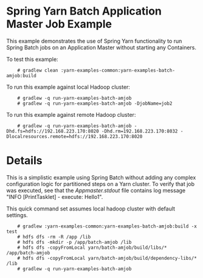 Spring Yarn Batch Application Master Job Example
================================================

This example demonstrates the use of Spring Yarn functionality to run
Spring Batch jobs on an Application Master without starting
any Containers.

To test this example:

		# gradlew clean :yarn-examples-common:yarn-examples-batch-amjob:build

To run this example against local Hadoop cluster:

		# gradlew -q run-yarn-examples-batch-amjob
		# gradlew -q run-yarn-examples-batch-amjob -DjobName=job2

To run this example against remote Hadoop cluster:

		# gradlew -q run-yarn-examples-batch-amjob -Dhd.fs=hdfs://192.168.223.170:8020 -Dhd.rm=192.168.223.170:8032 -Dlocalresources.remote=hdfs://192.168.223.170:8020

# Details

This is a simplistic example using Spring Batch without adding any
complex configuration logic for partitioned steps on a Yarn cluster.
To verify that job was executed, see that the *Appmaster.stdout*
file contains log message "INFO [PrintTasklet] - execute: Hello1".

This quick command set assumes local hadoop cluster with default settings.

		# gradlew :yarn-examples-common:yarn-examples-batch-amjob:build -x test
		# hdfs dfs -rm -R /app /lib
		# hdfs dfs -mkdir -p /app/batch-amjob /lib
		# hdfs dfs -copyFromLocal yarn/batch-amjob/build/libs/* /app/batch-amjob
		# hdfs dfs -copyFromLocal yarn/batch-amjob/build/dependency-libs/* /lib
		# gradlew -q run-yarn-examples-batch-amjob

